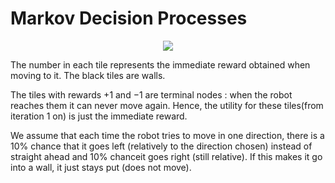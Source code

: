 # Markov Decision Processes 

<p align="center">
<img src="https://raw.githubusercontent.com/master-coro/artin-markov/master/res/mdp.png">
</p>
The number in each tile represents the immediate reward obtained when moving to it. The black tiles are walls.

The tiles with rewards +1 and −1 are terminal nodes : when the robot reaches them it can never move again. Hence, the utility for these tiles(from iteration 1 on) is just the immediate reward. 
 
We assume that each time the robot tries to move in one direction, there is a 10% chance that it goes left (relatively to the direction chosen) instead of straight ahead and 10% chanceit goes right (still relative). If this makes it go into a wall, it just stays put (does not move).

